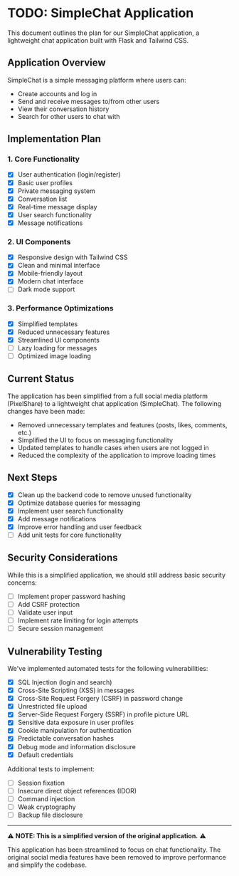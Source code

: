 # TODO: SimpleChat Application

This document outlines the plan for our SimpleChat application, a lightweight chat application built with Flask and Tailwind CSS.

## Application Overview

SimpleChat is a simple messaging platform where users can:

- Create accounts and log in
- Send and receive messages to/from other users
- View their conversation history
- Search for other users to chat with

## Implementation Plan

### 1. Core Functionality

- [x] User authentication (login/register)
- [x] Basic user profiles
- [x] Private messaging system
- [x] Conversation list
- [x] Real-time message display
- [x] User search functionality
- [x] Message notifications

### 2. UI Components

- [x] Responsive design with Tailwind CSS
- [x] Clean and minimal interface
- [x] Mobile-friendly layout
- [x] Modern chat interface
- [ ] Dark mode support

### 3. Performance Optimizations

- [x] Simplified templates
- [x] Reduced unnecessary features
- [x] Streamlined UI components
- [ ] Lazy loading for messages
- [ ] Optimized image loading

## Current Status

The application has been simplified from a full social media platform (PixelShare) to a lightweight chat application (SimpleChat). The following changes have been made:

- Removed unnecessary templates and features (posts, likes, comments, etc.)
- Simplified the UI to focus on messaging functionality
- Updated templates to handle cases when users are not logged in
- Reduced the complexity of the application to improve loading times

## Next Steps

- [x] Clean up the backend code to remove unused functionality
- [x] Optimize database queries for messaging
- [x] Implement user search functionality
- [x] Add message notifications
- [x] Improve error handling and user feedback
- [ ] Add unit tests for core functionality

## Security Considerations

While this is a simplified application, we should still address basic security concerns:

- [ ] Implement proper password hashing
- [ ] Add CSRF protection
- [ ] Validate user input
- [ ] Implement rate limiting for login attempts
- [ ] Secure session management

## Vulnerability Testing

We've implemented automated tests for the following vulnerabilities:

- [x] SQL Injection (login and search)
- [x] Cross-Site Scripting (XSS) in messages
- [x] Cross-Site Request Forgery (CSRF) in password change
- [x] Unrestricted file upload
- [x] Server-Side Request Forgery (SSRF) in profile picture URL
- [x] Sensitive data exposure in user profiles
- [x] Cookie manipulation for authentication
- [x] Predictable conversation hashes
- [x] Debug mode and information disclosure
- [x] Default credentials

Additional tests to implement:

- [ ] Session fixation
- [ ] Insecure direct object references (IDOR)
- [ ] Command injection
- [ ] Weak cryptography
- [ ] Backup file disclosure

---

⚠️ **NOTE: This is a simplified version of the original application.** ⚠️

This application has been streamlined to focus on chat functionality. The original social media features have been removed to improve performance and simplify the codebase.
